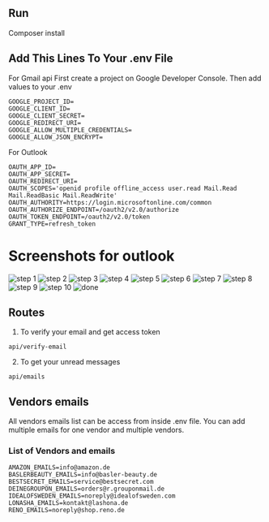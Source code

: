 ## Run

Composer install

## Add This Lines To Your .env File
For Gmail api
First create a project on Google Developer Console. Then add values to your .env 
```
GOOGLE_PROJECT_ID=
GOOGLE_CLIENT_ID=
GOOGLE_CLIENT_SECRET=
GOOGLE_REDIRECT_URI=
GOOGLE_ALLOW_MULTIPLE_CREDENTIALS=
GOOGLE_ALLOW_JSON_ENCRYPT=
```

For Outlook

```
OAUTH_APP_ID=
OAUTH_APP_SECRET=
OAUTH_REDIRECT_URI=
OAUTH_SCOPES='openid profile offline_access user.read Mail.Read Mail.ReadBasic Mail.ReadWrite'
OAUTH_AUTHORITY=https://login.microsoftonline.com/common
OAUTH_AUTHORIZE_ENDPOINT=/oauth2/v2.0/authorize
OAUTH_TOKEN_ENDPOINT=/oauth2/v2.0/token
GRANT_TYPE=refresh_token
```
# Screenshots for outlook
![step 1](resources/images/1.png)
![step 2](resources/images/2.png)
![step 3](resources/images/3.png)
![step 4](resources/images/4.png)
![step 5](resources/images/5.png)
![step 6](resources/images/6.png)
![step 7](resources/images/7.png)
![step 8](resources/images/8.png)
![step 9](resources/images/9.png)
![step 10](resources/images/10.png)
![done](./resources/images/image.png)


## Routes

1) To verify your email and get access token
```  
api/verify-email 
```

2) To get your unread messages 
```  
api/emails
```

## Vendors emails

All vendors emails list can be access from inside .env file.
You can add multiple emails for one vendor and multiple vendors.

### List of Vendors and emails 

```
AMAZON_EMAILS=info@amazon.de
BASLERBEAUTY_EMAILS=info@basler-beauty.de
BESTSECRET_EMAILS=service@bestsecret.com
DEINEGROUPON_EMAILS=orders@r.grouponmail.de
IDEALOFSWEDEN_EMAILS=noreply@idealofsweden.com
LONASHA_EMAILS=kontakt@lashona.de
RENO_EMAILS=noreply@shop.reno.de
```